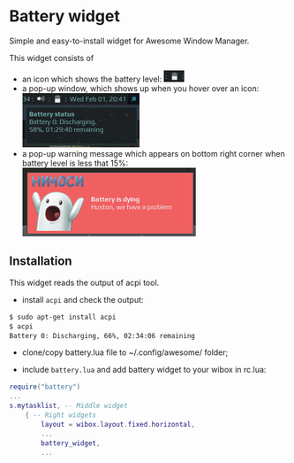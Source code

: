 # Battery widget
Simple and easy-to-install widget for Awesome Window Manager.

This widget consists of 

 - an icon which shows the battery level: ![Battery Widget](./bat-wid-1.png)
 - a pop-up window, which shows up when you hover over an icon: ![Battery Widget](./bat-wid-2.png)
 - a pop-up warning message which appears on bottom right corner when battery level is less that 15%: ![Battery Widget](./bat-wid-3.png) 

## Installation

This widget reads the output of acpi tool.
- install `acpi` and check the output:

```bash
$ sudo apt-get install acpi
$ acpi
Battery 0: Discharging, 66%, 02:34:06 remaining
```

- clone/copy battery.lua file to ~/.config/awesome/ folder;

- include `battery.lua` and add battery widget to your wibox in rc.lua:

```lua
require("battery")
...
s.mytasklist, -- Middle widget
	{ -- Right widgets
    	layout = wibox.layout.fixed.horizontal,
		...
		battery_widget,
		...      
```